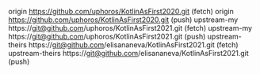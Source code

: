 origin  https://github.com/uphoros/KotlinAsFirst2020.git (fetch)
origin  https://github.com/uphoros/KotlinAsFirst2020.git (push)
upstream-my     https://git@github.com/uphoros/KotlinAsFirst2021.git (fetch)
upstream-my     https://git@github.com/uphoros/KotlinAsFirst2021.git (push)
upstream-theirs https://git@github.com/elisananeva/KotlinAsFirst2021.git (fetch)
upstream-theirs https://git@github.com/elisananeva/KotlinAsFirst2021.git (push)
